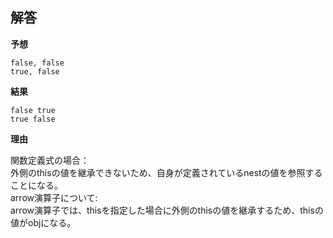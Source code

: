 ## 解答

**予想**

```
false, false
true, false
```

**結果**

```
false true
true false
```

**理由**

関数定義式の場合：  
外側のthisの値を継承できないため、自身が定義されているnestの値を参照することになる。  
arrow演算子について:  
arrow演算子では、thisを指定した場合に外側のthisの値を継承するため、thisの値がobjになる。
